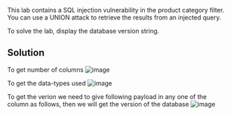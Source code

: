 This lab contains a SQL injection vulnerability in the product category filter. You can use a UNION attack to retrieve the results from an injected query.

To solve the lab, display the database version string.

## Solution

To get number of columns 
![image](https://github.com/Nifalnasar/Web-Security-Lab/assets/141356053/ae3da3b8-7e58-4e03-a5da-2246fb6a4371)

To get the data-types used
![image](https://github.com/Nifalnasar/Web-Security-Lab/assets/141356053/c55f1424-b0de-4456-af20-f5c2356834e6)

To get the verion we need to give following payload in any one of the column as follows, then we will get the version of the database
![image](https://github.com/Nifalnasar/Web-Security-Lab/assets/141356053/c304129d-e13c-4526-8e3e-5c6cc7a1967d)
